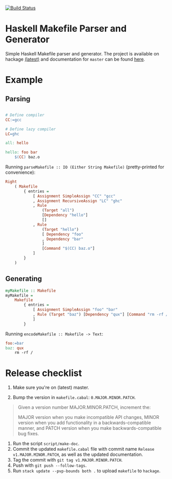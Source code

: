 [![Build Status](https://travis-ci.org/nmattia/mask.svg?branch=master)](https://travis-ci.org/nmattia/mask)

# Haskell Makefile Parser and Generator

Simple Haskell Makefile parser and generator. The project is available on
hackage [(latest)](http://hackage.haskell.org/package/makefile) and
documentation for `master` can be found [here](http://nmattia.github.io/mask/).

# Example

## Parsing

``` Makefile

# Define compiler
CC:=gcc

# Define lazy compiler
LC=ghc

all: hello

hello: foo bar
	$(CC) baz.o
```

Running `parseMakefile :: IO (Either String Makefile)` (pretty-printed for
convenience):

``` haskell
Right
    ( Makefile
        { entries =
            [ Assignment SimpleAssign "CC" "gcc"
            , Assignment RecursiveAssign "LC" "ghc"
            , Rule
                (Target "all")
                [Dependency "hello"]
                []
            , Rule
                (Target "hello")
                [ Dependency "foo"
                , Dependency "bar"
                ]
                [Command "$(CC) baz.o"]
            ]
        }
    )
```

## Generating

``` haskell
myMakefile :: Makefile
myMakefile =
    Makefile
        { entries =
            [ Assignment SimpleAssign "foo" "bar"
            , Rule (Target "baz") [Dependency "qux"] [Command "rm -rf /"]
            ]
        }
```

Running `encodeMakefile :: Makefile -> Text`:

``` Makefile
foo:=bar
baz: qux
	rm -rf /
```


# Release checklist


1. Make sure you're on (latest) master.

1. Bump the version in `makefile.cabal`: `0.MAJOR.MINOR.PATCH`.

> Given a version number MAJOR.MINOR.PATCH, increment the:
>
> MAJOR version when you make incompatible API changes,
> MINOR version when you add functionality in a backwards-compatible manner, and
> PATCH version when you make backwards-compatible bug fixes.

1. Run the script `script/make-doc`.
1. Commit the updated `makefile.cabal` file with commit name `Release
   v1.MAJOR.MINOR.PATCH`, as well as the updated documentation.
1. Tag the commit with `git tag v1.MAJOR.MINOR.PATCH`.
1. Push with `git push --follow-tags`.
1. Run `stack update --pvp-bounds both .` to upload `makefile` to `hackage`.

